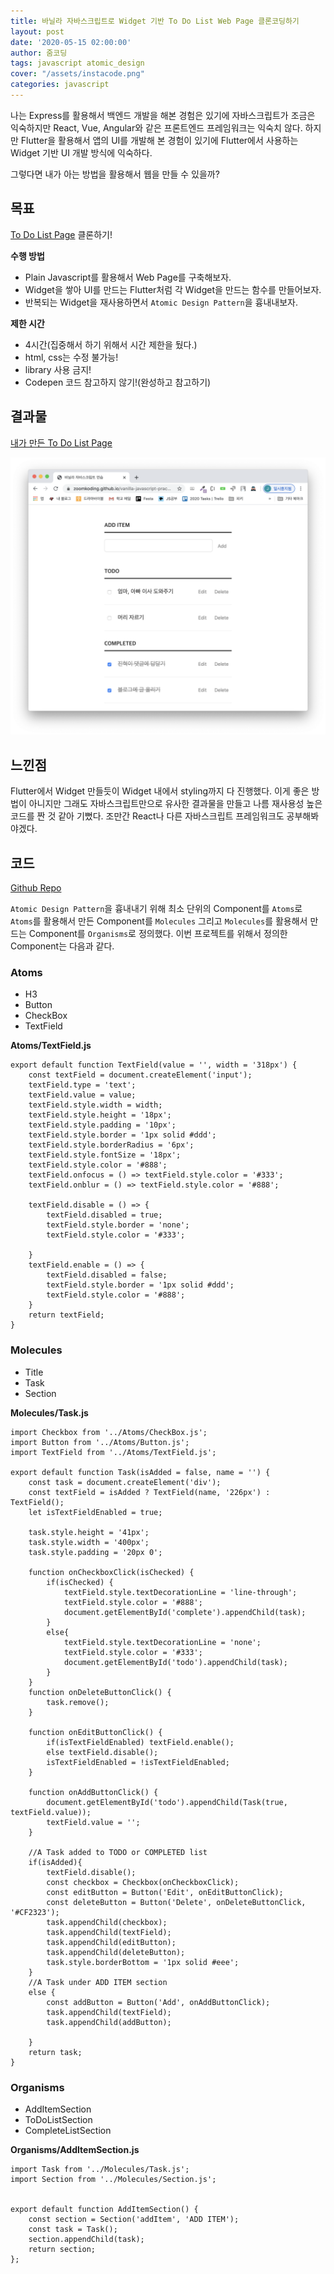 ```yaml
---
title: 바닐라 자바스크립트로 Widget 기반 To Do List Web Page 클론코딩하기
layout: post
date: '2020-05-15 02:00:00'
author: 줌코딩
tags: javascript atomic_design
cover: "/assets/instacode.png"
categories: javascript
---
```


나는 Express를 활용해서 백엔드 개발을 해본 경험은 있기에 자바스크립트가 조금은 익숙하지만 React, Vue, Angular와 같은 프론트엔드 프레임워크는 익숙치 않다. 하지만 Flutter을 활용해서 앱의 UI를 개발해 본 경험이 있기에 Flutter에서 사용하는 Widget 기반 UI 개발 방식에 익숙하다.

그렇다면 내가 아는 방법을 활용해서 웹을 만들 수 있을까?

## 목표

[To Do List Page](https://codepen.io/erinmars/pen/JJObjE) 클론하기!

**수행 방법**

- Plain Javascript를 활용해서 Web Page를 구축해보자.
- Widget을 쌓아 UI를 만드는 Flutter처럼 각 Widget을 만드는 함수를 만들어보자.
- 반복되는 Widget을 재사용하면서 `Atomic Design Pattern`을 흉내내보자.

**제한 시간**

- 4시간(집중해서 하기 위해서 시간 제한을 뒀다.)
- html, css는 수정 불가능!
- library 사용 금지!
- Codepen 코드 참고하지 않기!(완성하고 참고하기)

## 결과물

[내가 만든 To Do List Page](https://zoomkoding.github.io/vanilla-javascript-practice.html)

![사진](/assets/vanilla-javascript-1.png)

## 느낀점

Flutter에서 Widget 만들듯이 Widget 내에서 styling까지 다 진행했다. 이게 좋은 방법이 아니지만 그래도 자바스크립트만으로 유사한 결과물을 만들고 나름 재사용성 높은 코드를 짠 것 같아 기뻤다. 조만간 React나 다른 자바스크립트 프레임워크도 공부해봐야겠다.

## 코드

[Github Repo](https://github.com/zoomKoding/vanilla-javascript-practice)

`Atomic Design Pattern`을 흉내내기 위해 최소 단위의 Component를 `Atoms`로 `Atoms`를 활용해서 만든 Component를 `Molecules` 그리고 `Molecules`를 활용해서 만드는 Component를 `Organisms`로 정의했다. 이번 프로젝트를 위해서 정의한 Component는 다음과 같다.

### Atoms

- H3
- Button
- CheckBox
- TextField

**Atoms/TextField.js**

    export default function TextField(value = '', width = '318px') {
        const textField = document.createElement('input');
        textField.type = 'text';
        textField.value = value;
        textField.style.width = width;
        textField.style.height = '18px';
        textField.style.padding = '10px';
        textField.style.border = '1px solid #ddd';
        textField.style.borderRadius = '6px';
        textField.style.fontSize = '18px';
        textField.style.color = '#888';
        textField.onfocus = () => textField.style.color = '#333';
        textField.onblur = () => textField.style.color = '#888';
        
        textField.disable = () => {
            textField.disabled = true;
            textField.style.border = 'none';
            textField.style.color = '#333';
        
        }
        textField.enable = () => {
            textField.disabled = false;
            textField.style.border = '1px solid #ddd';
            textField.style.color = '#888';
        }
        return textField;
    }

### Molecules

- Title
- Task
- Section

**Molecules/Task.js**

    import Checkbox from '../Atoms/CheckBox.js';
    import Button from '../Atoms/Button.js';
    import TextField from '../Atoms/TextField.js';

    export default function Task(isAdded = false, name = '') {
        const task = document.createElement('div');
        const textField = isAdded ? TextField(name, '226px') : TextField();
        let isTextFieldEnabled = true;

        task.style.height = '41px';
        task.style.width = '400px';
        task.style.padding = '20px 0';

        function onCheckboxClick(isChecked) {
            if(isChecked) {
                textField.style.textDecorationLine = 'line-through';
                textField.style.color = '#888';
                document.getElementById('complete').appendChild(task);
            }
            else{
                textField.style.textDecorationLine = 'none';
                textField.style.color = '#333';
                document.getElementById('todo').appendChild(task);
            } 
        }
        function onDeleteButtonClick() {
            task.remove();
        }

        function onEditButtonClick() {
            if(isTextFieldEnabled) textField.enable();
            else textField.disable();
            isTextFieldEnabled = !isTextFieldEnabled;
        }

        function onAddButtonClick() {
            document.getElementById('todo').appendChild(Task(true, textField.value));
            textField.value = '';
        }

        //A Task added to TODO or COMPLETED list
        if(isAdded){
            textField.disable();
            const checkbox = Checkbox(onCheckboxClick);
            const editButton = Button('Edit', onEditButtonClick);
            const deleteButton = Button('Delete', onDeleteButtonClick, '#CF2323');
            task.appendChild(checkbox);
            task.appendChild(textField);
            task.appendChild(editButton);
            task.appendChild(deleteButton);
            task.style.borderBottom = '1px solid #eee';
        }
        //A Task under ADD ITEM section
        else {
            const addButton = Button('Add', onAddButtonClick);
            task.appendChild(textField);
            task.appendChild(addButton);

        }
        return task;
    }

### Organisms

- AddItemSection
- ToDoListSection
- CompleteListSection

**Organisms/AddItemSection.js**

    import Task from '../Molecules/Task.js';
    import Section from '../Molecules/Section.js';


    export default function AddItemSection() {
        const section = Section('addItem', 'ADD ITEM');
        const task = Task();
        section.appendChild(task);
        return section;
    };
